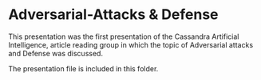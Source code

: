 # Adversarial-Attacks & Defense
This presentation was the first presentation of the Cassandra Artificial Intelligence, article reading group in which the topic of Adversarial attacks and Defense was discussed. 

The presentation file is included in this folder.

